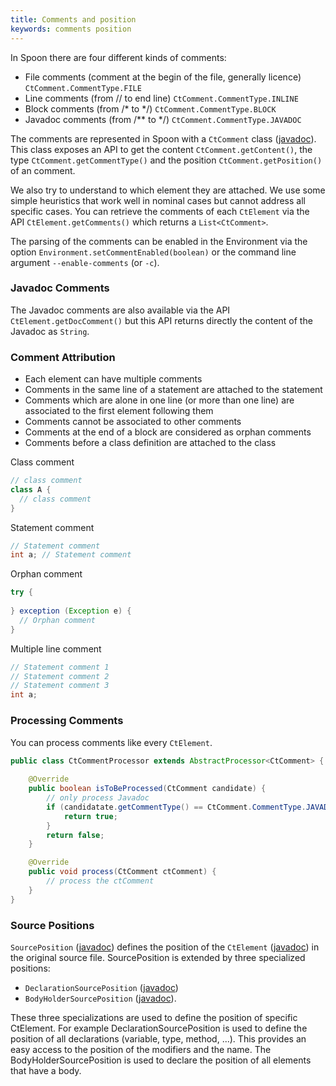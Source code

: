 ```yaml
---
title: Comments and position
keywords: comments position
---
```


In Spoon there are four different kinds of comments:

* File comments (comment at the begin of the file, generally licence) `CtComment.CommentType.FILE`
* Line comments (from // to end line) `CtComment.CommentType.INLINE`
* Block comments (from /* to */) `CtComment.CommentType.BLOCK`
* Javadoc comments (from /** to */) `CtComment.CommentType.JAVADOC`

The comments are represented in Spoon with a `CtComment` class ([javadoc](http://spoon.gforge.inria.fr/mvnsites/spoon-core/apidocs/spoon/reflect/code/CtComment.html)). 
This class exposes an API to get the content `CtComment.getContent()`, the type `CtComment.getCommentType()` and the position `CtComment.getPosition()` of an comment.

We also try to understand to which element they are attached.
We use some simple heuristics that work well in nominal cases but cannot address all specific cases.
You can retrieve the comments of each `CtElement` via the API `CtElement.getComments()` which returns a `List<CtComment>`.

The parsing of the comments can be enabled in the Environment via the option `Environment.setCommentEnabled(boolean)` or the command line argument `--enable-comments` (or `-c`).  

### Javadoc Comments

The Javadoc comments are also available via the API `CtElement.getDocComment()` but this API returns directly the content of the Javadoc as `String`.

### Comment Attribution

* Each element can have multiple comments
* Comments in the same line of a statement are attached to the statement
* Comments which are alone in one line (or more than one line) are associated to the first element following them
* Comments cannot be associated to other comments
* Comments at the end of a block are considered as orphan comments
* Comments before a class definition are attached to the class

Class comment

```java
// class comment
class A {
  // class comment
}
```

Statement comment

```java
// Statement comment
int a; // Statement comment
```

Orphan comment

```java
try {
 
} exception (Exception e) {
  // Orphan comment
}
```

Multiple line comment

```java
// Statement comment 1
// Statement comment 2 
// Statement comment 3
int a;
```

### Processing Comments

You can process comments like every `CtElement`.

```java
public class CtCommentProcessor extends AbstractProcessor<CtComment> {
    
    @Override
    public boolean isToBeProcessed(CtComment candidate) {
        // only process Javadoc
        if (candidatate.getCommentType() == CtComment.CommentType.JAVADOC) {
            return true;
        }
        return false;
    }

    @Override
    public void process(CtComment ctComment) {
        // process the ctComment
    } 
}
```

### Source Positions

`SourcePosition` ([javadoc](http://spoon.gforge.inria.fr/mvnsites/spoon-core/apidocs/spoon/reflect/cu/SourcePosition.html)) defines the position of the `CtElement` ([javadoc](http://spoon.gforge.inria.fr/mvnsites/spoon-core/apidocs/spoon/reflect/declaration/CtElement.html)) in the original source file. 
SourcePosition is extended by three specialized positions:

- `DeclarationSourcePosition` ([javadoc](http://spoon.gforge.inria.fr/mvnsites/spoon-core/apidocs/spoon/reflect/cu/position/DeclarationSourcePosition.html)) 
- `BodyHolderSourcePosition` ([javadoc](http://spoon.gforge.inria.fr/mvnsites/spoon-core/apidocs/spoon/reflect/cu/position/BodyHolderSourcePosition.html)).

These three specializations are used to define the position of specific CtElement.
For example DeclarationSourcePosition is used to define the position of all declarations (variable, type, method, ...).
This provides an easy access to the position of the modifiers and the name.
The BodyHolderSourcePosition is used to declare the position of all elements that have a body.
